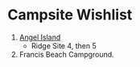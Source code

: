 # Campsite Wishlist

1. [Angel Island](http://www.reserveamerica.com/camping/angel-island-sp/r/campgroundDetails.do?contractCode=CA&parkId=120003#sr)
    * Ridge Site 4, then 5
1. Francis Beach Campground.
